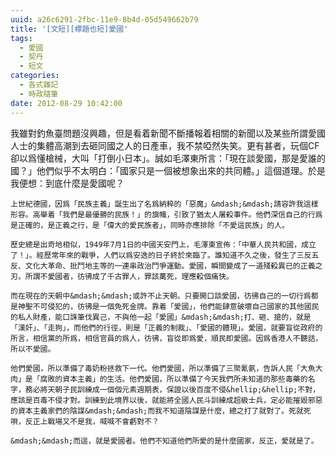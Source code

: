 ```yaml
---
uuid: a26c6291-2fbc-11e9-8b4d-05d549662b79
title: '[文短][標題也短]愛國'
tags:
  - 愛國
  - 契丹
  - 短文
categories:
  - 各式雜記
  - 時政隨筆
date: 2012-08-29 10:42:00
---
```


我雖對釣魚臺問題沒興趣，但是看着新聞不斷播報着相關的新聞以及某些所謂愛國人士的集體高潮到去砸同國之人的日產車，我不禁啞然失笑。更有甚者，玩個CF卻以爲懂槍械，大叫「打倒小日本」。誠如毛澤東所言：「現在談愛國，那是愛誰的國？」他們似乎不太明白：「國家只是一個被想象出來的共同體。」這個道理。於是我便想：到底什麼是愛國呢？



	上世紀德國，因爲「民族主義」誕生出了名爲納粹的「惡魔」&mdash;&mdash;請容許我這樣形容。高舉着「我們是最優勝的民族！」的旗幟，引致了猶太人屠殺事件。他們深信自己的行爲是正確的，是正義之行，是「偉大的愛民族者」，同時亦應排除「不愛這民族」的人。

	歷史總是出奇地相似，1949年7月1日的中國天安門上，毛澤東宣佈：「中華人民共和國，成立了！」。經歷常年來的戰爭，人們以爲安逸的日子終於來臨了。誰知道不久之後，發生了三反五反、文化大革命、批鬥地主等的一連串政治鬥爭運動。愛國，瞬間變成了一道殘殺異已的正義之刃。所謂不愛國者，彷彿成了千古罪人，罪該萬死，理應殺個痛快。

	而在現在的天朝中&mdash;&mdash;或許不止天朝。只要開口談愛國，彷彿自己的一切行爲都是神聖不可侵犯的，彷彿是一個免死金牌。靠着「愛國」，他們能肆意破壞自己國家的其他國民的私人財產，能口誅筆伐異己，不與他一起「愛國」&mdash;&mdash;打、砸、搶的，就是「漢奸」、「走狗」，而他們的行徑，則是「正義的制裁」、「愛國的體現」。愛國，就要盲從政府的所言，相信黨的所爲，相信官員的爲人，彷彿，盲從即爲愛，順民即愛國。因爲香港人不聽話，所以不愛國。

	他們愛國，所以準備了毒奶粉拯救下一代。他們愛國，所以準備了三聚氰氨，告訴人民「大魚大肉」是「腐敗的資本主義」的生活。他們愛國，所以準備了今天我們所未知道的那些毒藥的名字，務必將天朝子民訓練成一個個元素週期表，保證以後百度不侵&hellip;&hellip;不對，應該是百毒不侵才對。訓練到此境界以後，就能將全國人民斗訓練成超級士兵，定必能摧毀邪惡的資本主義家們的陰謀&mdash;&mdash;而我不知道陰謀是什麼，總之打了就對了。死就死唄，反正上戰場又不是我，喊喊不會虧對不？

	&mdash;&mdash;而這，就是愛國者。他們不知道他們所愛的是什麼國家，反正，愛就是了。

